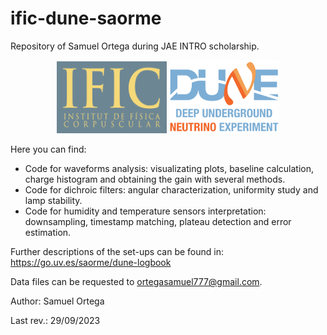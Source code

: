 # ific-dune-saorme
Repository of Samuel Ortega during JAE INTRO scholarship.

<p align="middle">
  <img src="ific.png" alt="IFIC logo" width="35%" />
  <img src="dune.png" alt="DUNE logo" width="35%" /> 
</p>

Here you can find:
 - Code for waveforms analysis: visualizating plots, baseline calculation, charge histogram and obtaining the gain with several methods.
 - Code for dichroic filters: angular characterization, uniformity study and lamp stability.
 - Code for humidity and temperature sensors interpretation: downsampling, timestamp matching, plateau detection and error estimation.

 Further descriptions of the set-ups can be found in: https://go.uv.es/saorme/dune-logbook

 Data files can be requested to ortegasamuel777@gmail.com.

Author: Samuel Ortega

Last rev.: 29/09/2023
